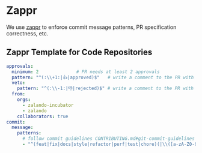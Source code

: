 # Zappr

We use [zappr](https://github.com/zalando/zappr) to enforce commit message patterns, PR specification correctness, etc.


## Zappr Template for Code Repositories

```yaml
approvals:
  minimum: 2              # PR needs at least 2 approvals
  pattern: "^(:\\+1:|👍|approved)$"   # write a comment to the PR with "approved" or ":+1"
  veto:
    pattern: "^(:\\-1:|👎|rejected)$" # write a comment to the PR with "rejected" or ":-1"
  from:
    orgs:
      - zalando-incubator
      - zalando
    collaborators: true
commit:
  message:
    patterns:
      # follow commit guidelines CONTRIBUTING.md#git-commit-guidelines
      - "^(feat|fix|docs|style|refactor|perf|test|chore)(|\\([a-zA-Z0-9-._]+\\)):.{3,}"
```

